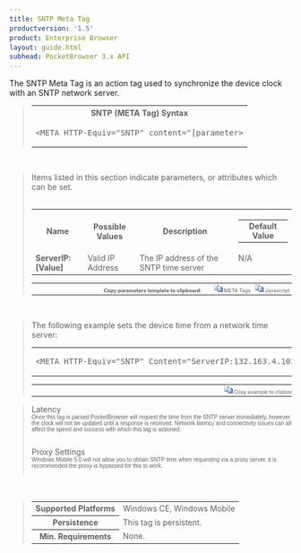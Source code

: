 ```yaml
---
title: SNTP Meta Tag
productversion: '1.5'
product: Enterprise Browser
layout: guide.html
subhead: PocketBrowser 3.x API
---
```


The SNTP Meta Tag is an action tag used to synchronize the device clock with an SNTP network server.</p>

<div id="SyntaxSpan" style="display:block">
<blockquote>
<table class="clsSyntax" cellspacing="1" cellpadding="3" width="95%">
<tr>
<th class="clsSyntaxHeadings">SNTP (META Tag) Syntax
</th>
</tr>
<tr>
<td class="clsSyntaxCells">
<pre class="clsSyntaxCells">&lt;META HTTP-Equiv="SNTP" content="[parameter&gt;</pre>
</td>
</tr>
</table>
</blockquote><br></div>
<div id="ParametersWSpan" style="display:block">
<blockquote>
Items listed in this section indicate parameters, or attributes which can be set.
<BR><BR><table class="clsSyntax" cellspacing="1" cellpadding="3" width="95%">
<col width="20%">
<col width="20%">
<col width="38%">
<col width="22%">
<tr>
<th class="clsSyntaxHeadings">Name</th>
<th class="clsSyntaxHeadings">Possible Values</th>
<th class="clsSyntaxHeadings">Description</th>
<th class="clsSyntaxHeadings">
  <table cellspacing="0" cellpadding="0">
    <tr>
      <td width="85%" class="clsSyntaxHeadings" style="border-bottom-style: none;">Default Value</td>
    </tr>
  </table>
</th>
</tr>
<tr>
<td valign="top" class="clsSyntaxCells"><b>ServerIP:[Value]
							</b></td>
<td valign="top" class="clsSyntaxCells">Valid IP Address</td>
<td valign="top" class="clsSyntaxCells">The IP address of the SNTP time server</td>
<td valign="top" class="clsSyntaxCells">N/A</td>
</tr>
</table>
<table cellspacing="1" cellpadding="3" width="95%">
<col width="78%">
<col width="8%">
<col width="1%">
<col width="5%">
<col width="1%">
<col width="5%">
<col width="2%">
<tr align="right">
<td></td>
<td valign="bottom" style="border-bottom-style: none;font-weight:normal;font-size:xx-small;"><nobr><b>Copy parameters template to clipboard:</b></nobr></td>
<td></td>
<td valign="bottom" style="border-bottom-style: none;font-weight:normal;font-size:xx-small;"><nobr><img id="imgCopyDefaultsW" alt="Copy META Tag template to clipboard" onclick="CopyTemplate('txtMETATemplateW')" onmouseover="this.style.cursor='hand'" src="../Resources/CopyDefaults.gif">
			META Tags
		</nobr></td>
<td></td>
<td valign="middle" style="border-bottom-style: none;font-weight:normal;font-size:xx-small;"><nobr><img id="imgCopyDefaultsW" alt="Copy Javascript template to clipboard" onclick="CopyTemplate('txtJavascriptTemplateW')" onmouseover="this.style.cursor='hand'" src="../Resources/CopyDefaults.gif">
			Javascript
		</nobr></td>
<td></td>
</tr>
</table>
<div style="display:none"><textarea id="txtMETATemplateW">&lt;!-- 
The SNTP META Tag is an action tag used to synchronize the device clock with a network SNTP server.
--&gt;

&lt;!-- &lt;META HTTP-Equiv="SNTP" Content="ServerIP:[Value]"&gt; --&gt;      &lt;!-- The IP address of the SNTP time server --&gt;</textarea></div>
<div style="display:none"><textarea id="txtJavascriptTemplateW">&lt;script&gt;
/*
The SNTP META Tag is an action tag used to synchronize the device clock with a network SNTP server.
*/

function doSNTPInit()
{
var objGeneric = new ActiveXObject("PocketBrowser.Generic");

//objGeneric.InvokeMETAFunction('SNTP', 'ServerIP:[Value]');      /* The IP address of the SNTP time server */

}
&lt;/script&gt;</textarea></div>
</blockquote><br></div>
<div id="ExamplesSpan" style="display:block">
<blockquote>
<p>The following example sets the device time from a network time server:</p>
<table class="clsSyntax" cellspacing="1" cellpadding="3" width="95%">
<tr>
<td>
  <pre class="clsSyntaxCells">
&lt;META HTTP-Equiv="SNTP" Content="ServerIP:132.163.4.102"&gt;
</pre>
</td>
</tr>
</table>
<table cellspacing="1" cellpadding="3" width="95%">
<col width="85%">
<col width="15%">
<tr align="right">
<td></td>
<td valign="bottom" style="border-bottom-style: none;font-weight:normal;font-size:xx-small;"><nobr><img id="imgCopyDefaults" alt="Copy example to clipboard" onmouseover="this.style.cursor='hand'" src="../Resources/CopyDefaults.gif" onclick="CopyTemplate('ID0EHB');">
			Copy example to clipboard
		</nobr></td>
</tr>
</table>
<div id="Examples" style="display:none"><textarea id="ID0EHB">&lt;!-- 
The following example sets the device time from a network time server:
--&gt;

&lt;META HTTP-Equiv="SNTP" Content="ServerIP:132.163.4.102"&gt;
</textarea></div>
</blockquote>
</div>
<div id="RemarksSpan" style="display:block">
<blockquote>
<DIV class="clsRef">Latency</DIV>
<DIV style="font-family:verdana,arial,helvetica;font-size:x-small;">Once this tag is parsed PocketBrowser will request the time from the SNTP server immediately, however the clock will not be updated until a response is received.  Network latency and connectivity issues can all affect the speed and success with which this tag is actioned.</DIV>
<pre style="font-family:courier;font-size:small;"></pre>
<DIV class="clsRef">Proxy Settings</DIV>
<DIV style="font-family:verdana,arial,helvetica;font-size:x-small;">Windows Mobile 5.0 will not allow you to obtain SNTP time when requesting via a proxy server, it is recommended the proxy is bypassed for this to work.</DIV>
<pre style="font-family:courier;font-size:small;"></pre>
</blockquote><br></div>
<div id="InfoSpan" style="display:block">
<blockquote>
<table>
<tr>
<th>Supported Platforms</th>
<td>Windows CE, Windows Mobile</td>
</tr>
<tr>
<th>Persistence</th>
<td>This tag is persistent.</td>
</tr>
<tr>
<th>Min. Requirements</th>
<td>None.</td>
</tr>
</table>
</blockquote><br>
</div>
